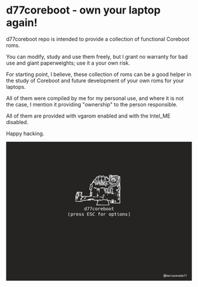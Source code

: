 # d77coreboot - own your laptop again!

d77coreboot repo is intended to provide a collection of functional Coreboot roms.

You can modify, study and use them freely, but I grant no warranty for bad use and giant paperweights; use it a your own risk.

For starting point, I believe, these collection of roms can be a good helper in the study of Coreboot and future development of your own roms for your laptops.

All of them were compiled by me for my personal use, and where it is not the case, I mention it providing "ownership" to the person responsible.

All of them are provided with vgarom enabled and with the Intel_ME disabled.

Happy hacking.

![bootsplash](bootsplash6.jpg?raw=true)
